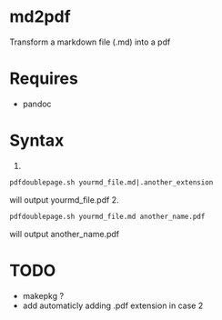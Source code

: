 # md2pdf

Transform a markdown file (.md) into a pdf

# Requires
- pandoc

# Syntax
1.
```bash
pdfdoublepage.sh yourmd_file.md|.another_extension
```
will output yourmd\_file.pdf
2.
```bash
pdfdoublepage.sh yourmd_file.md another_name.pdf
```
will output another\_name.pdf

# TODO
- makepkg ?
- add automaticly adding .pdf extension in case 2
